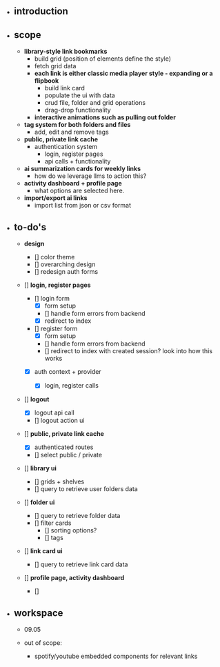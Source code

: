 - ## introduction

- ## scope

  - **library-style link bookmarks**
    - build grid (position of elements define the style)
    - fetch grid data
    - **each link is either classic media player style - expanding or a flipbook**
      - build link card
      - populate the ui with data
      - crud file, folder and grid operations
      - drag-drop functionality
    - **interactive animations such as pulling out folder**
  - **tag system for both folders and files**
    - add, edit and remove tags
  - **public, private link cache**
    - authentication system
      - login, register pages
      - api calls + functionality
  - **ai summarization cards for weekly links**
    - how do we leverage llms to action this?
  - **activity dashboard + profile page**
    - what options are selected here.
  - **import/export ai links**
    - import list from json or csv format

- ## to-do's

  - **design**

    - [] color theme
    - [] overarching design
    - [] redesign auth forms

  - [] **login, register pages**

    - [] login form
      - [x] form setup
      - [] handle form errors from backend
      - [x] redirect to index
    - [] register form
      - [x] form setup
      - [] handle form errors from backend
      - [] redirect to index with created session? look into how this works
    - [x] auth context + provider

      - [x] login, register calls

  - [] **logout**

    - [x] logout api call
    - [] logout action ui

  - [] **public, private link cache**

    - [x] authenticated routes
    - [] select public / private

  - [] **library ui**

    - [] grids + shelves
    - [] query to retrieve user folders data

  - [] **folder ui**

    - [] query to retrieve folder data
    - [] filter cards
      - [] sorting options?
      - [] tags

  - [] **link card ui**

    - [] query to retrieve link card data

  - [] **profile page, activity dashboard**
    - []

- ## workspace

  - 09.05

  - out of scope:
    - spotify/youtube embedded components for relevant links
